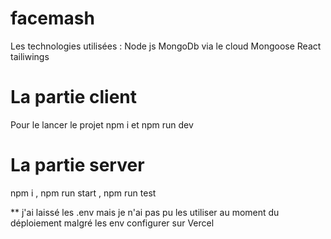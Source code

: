 # facemash

Les technologies utilisées : Node js MongoDb via le cloud Mongoose React tailiwings

# La partie client 

Pour le lancer le projet npm i et npm run dev

# La partie server

npm i , npm run start , npm run test 


** j'ai laissé les .env mais je n'ai pas pu les utiliser au moment du déploiement malgré les env configurer sur Vercel
